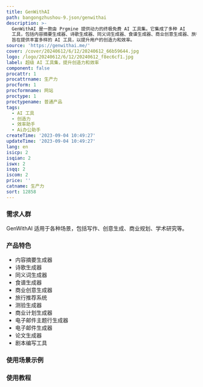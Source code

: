 ```yaml
---
title: GenWithAI
path: bangongzhushou-9.json/genwithai
description: >-
  GenWithAI 是一款由 Prgmine 提供动力的终极免费 AI 工具集。它集成了多种 AI
  工具，包括内容摘要生成器、诗歌生成器、同义词生成器、食谱生成器、商业创意生成器、旅行推荐系统、测验生成器、商业计划生成器、电子邮件主题行生成器、电子邮件生成器、论文生成器和剧本编写工具。GenWithAI
  旨在提供丰富多样的 AI 工具，以提升用户的创造力和效率。
source: 'https://genwithai.me/'
cover: /cover/20240612/6/12/20240612_66b59644.jpg
logo: /logo/20240612/6/12/20240612_f8ec6cf1.jpg
label: 超级 AI 工具集，提升创造力和效率
component: false
procattr: 1
procattrname: 生产力
procform: 1
procformname: 网站
proctype: 1
proctypename: 普通产品
tags:
  - AI 工具
  - 创造力
  - 效率助手
  - Ai办公助手
createTime: '2023-09-04 10:49:27'
updateTime: '2023-09-04 10:49:27'
lang: en
isicp: 2
isqian: 2
iswx: 2
isqq: 2
iscom: 2
price: ''
catname: 生产力
sort: 12858
---
```




### 需求人群
GenWithAI 适用于各种场景，包括写作、创意生成、商业规划、学术研究等。

### 产品特色
- 内容摘要生成器
- 诗歌生成器
- 同义词生成器
- 食谱生成器
- 商业创意生成器
- 旅行推荐系统
- 测验生成器
- 商业计划生成器
- 电子邮件主题行生成器
- 电子邮件生成器
- 论文生成器
- 剧本编写工具

### 使用场景示例


### 使用教程


  
